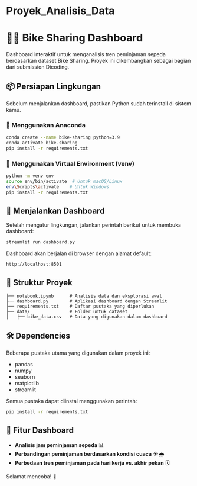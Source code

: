 # Proyek_Analisis_Data
# 🚴‍♀️ Bike Sharing Dashboard

Dashboard interaktif untuk menganalisis tren peminjaman sepeda berdasarkan dataset Bike Sharing. Proyek ini dikembangkan sebagai bagian dari submission Dicoding.

## 📦 Persiapan Lingkungan
Sebelum menjalankan dashboard, pastikan Python sudah terinstall di sistem kamu.

### 🔹 Menggunakan Anaconda
```bash
conda create --name bike-sharing python=3.9
conda activate bike-sharing
pip install -r requirements.txt
```

### 🔹 Menggunakan Virtual Environment (venv)
```bash
python -m venv env
source env/bin/activate  # Untuk macOS/Linux
env\Scripts\activate    # Untuk Windows
pip install -r requirements.txt
```

## 🚀 Menjalankan Dashboard
Setelah mengatur lingkungan, jalankan perintah berikut untuk membuka dashboard:
```bash
streamlit run dashboard.py
```

Dashboard akan berjalan di browser dengan alamat default:
```
http://localhost:8501
```

## 📑 Struktur Proyek
```
├── notebook.ipynb      # Analisis data dan eksplorasi awal
├── dashboard.py        # Aplikasi dashboard dengan Streamlit
├── requirements.txt    # Daftar pustaka yang diperlukan
├── data/               # Folder untuk dataset
│   ├── bike_data.csv   # Data yang digunakan dalam dashboard
```

## 🛠️ Dependencies
Beberapa pustaka utama yang digunakan dalam proyek ini:
- pandas
- numpy
- seaborn
- matplotlib
- streamlit

Semua pustaka dapat diinstal menggunakan perintah:
```bash
pip install -r requirements.txt
```

## 🎯 Fitur Dashboard
- **Analisis jam peminjaman sepeda** 📊
- **Perbandingan peminjaman berdasarkan kondisi cuaca** ☀️🌧️
- **Perbedaan tren peminjaman pada hari kerja vs. akhir pekan** 🗓️

Selamat mencoba! 🚀

